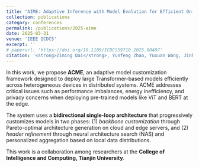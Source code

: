 ```yaml
---
title: "AIME: Adaptive Inference with Model Evolution for Efficient On-Device Large Language Model Serving"
collection: publications
category: conferences
permalink: /publications/2025-aime
date: 2025-03-31
venue: 'IEEE ICDCS'
excerpt: ''
# paperurl: 'https://doi.org/10.1109/ICDCS59710.2025.00487'
citation: '<strong>Ziming Dai</strong>, Yunfeng Zhao, Yuxuan Wang, Jinhui Xu, Jinhang Song, Chao Qiu, and Salman Avestimehr. "AIME: Adaptive Inference with Model Evolution for Efficient On-Device Large Language Model Serving." IEEE ICDCS 2025.'
---
```


In this work, we propose **ACME**, an adaptive model customization framework designed to deploy large Transformer-based models efficiently across heterogeneous devices in distributed systems. ACME addresses critical issues such as performance imbalances, energy inefficiency, and privacy concerns when deploying pre-trained models like ViT and BERT at the edge.

The system uses a **bidirectional single-loop architecture** that progressively customizes models in two phases: (1) *backbone customization* through Pareto-optimal architecture generation on cloud and edge servers, and (2) *header refinement* through neural architecture search (NAS) and personalized aggregation based on local data distributions.

This work is a collaboration among researchers at the **College of Intelligence and Computing, Tianjin University**.
